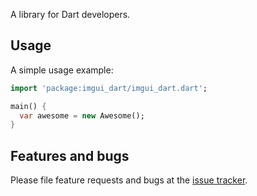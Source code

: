 A library for Dart developers.

## Usage

A simple usage example:

```dart
import 'package:imgui_dart/imgui_dart.dart';

main() {
  var awesome = new Awesome();
}
```

## Features and bugs

Please file feature requests and bugs at the [issue tracker][tracker].

[tracker]: http://example.com/issues/replaceme
